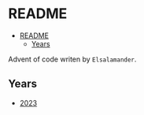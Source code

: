 # README

- [README](#readme)
  - [Years](#years)

Advent of code writen by `Elsalamander`.

## Years

- [2023](./2023/)
